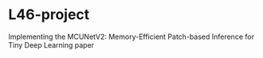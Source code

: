 # L46-project
Implementing the MCUNetV2: Memory-Efficient Patch-based Inference for Tiny Deep Learning paper
